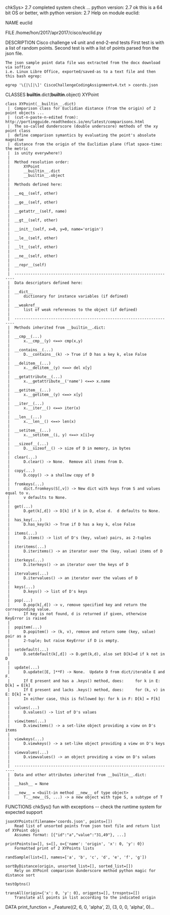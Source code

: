 chkSys> 2.7
completed system check ... python version: 2.7
ok this is a 64 bit OS or better, with python version: 2.7
Help on module euclid:

NAME
    euclid

FILE
    /home/hon/2017/apr2017/cisco/euclid.py

DESCRIPTION
    Cisco challenge v4 unit and end-2-end tests
    First test is with a list of random points.
    Second test is with a list of points parsed fron the json file.
    
    The json sample point data file was extracted from the docx download via soffice
    i.e. Linux Libre Office, exported/saved-as to a text file and then this bash egrep:
    
    egrep '\{|\[|\]' CiscoChallengeCodingAssignmentv4.txt > coords.json

CLASSES
    __builtin__.dict(__builtin__.object)
        XYPoint
    
    class XYPoint(__builtin__.dict)
     |  Comparison class for Euclidian distance (from the origin) of 2 point objects ... 
     |  (cut-n-paste-n-edited from): http://portingguide.readthedocs.io/en/latest/comparisons.html
     |  The so-called dunderscore (double underscore) methods of the xy point class
     |  define comparison symantics by evaluating the point's absolute magnitue 
     |  distance from the origin of the Euclidian plane (flat space-time: the metric
     |  is unity everywhere!)
     |  
     |  Method resolution order:
     |      XYPoint
     |      __builtin__.dict
     |      __builtin__.object
     |  
     |  Methods defined here:
     |  
     |  __eq__(self, other)
     |  
     |  __ge__(self, other)
     |  
     |  __getattr__(self, name)
     |  
     |  __gt__(self, other)
     |  
     |  __init__(self, x=0, y=0, name='origin')
     |  
     |  __le__(self, other)
     |  
     |  __lt__(self, other)
     |  
     |  __ne__(self, other)
     |  
     |  __repr__(self)
     |  
     |  ----------------------------------------------------------------------
     |  Data descriptors defined here:
     |  
     |  __dict__
     |      dictionary for instance variables (if defined)
     |  
     |  __weakref__
     |      list of weak references to the object (if defined)
     |  
     |  ----------------------------------------------------------------------
     |  Methods inherited from __builtin__.dict:
     |  
     |  __cmp__(...)
     |      x.__cmp__(y) <==> cmp(x,y)
     |  
     |  __contains__(...)
     |      D.__contains__(k) -> True if D has a key k, else False
     |  
     |  __delitem__(...)
     |      x.__delitem__(y) <==> del x[y]
     |  
     |  __getattribute__(...)
     |      x.__getattribute__('name') <==> x.name
     |  
     |  __getitem__(...)
     |      x.__getitem__(y) <==> x[y]
     |  
     |  __iter__(...)
     |      x.__iter__() <==> iter(x)
     |  
     |  __len__(...)
     |      x.__len__() <==> len(x)
     |  
     |  __setitem__(...)
     |      x.__setitem__(i, y) <==> x[i]=y
     |  
     |  __sizeof__(...)
     |      D.__sizeof__() -> size of D in memory, in bytes
     |  
     |  clear(...)
     |      D.clear() -> None.  Remove all items from D.
     |  
     |  copy(...)
     |      D.copy() -> a shallow copy of D
     |  
     |  fromkeys(...)
     |      dict.fromkeys(S[,v]) -> New dict with keys from S and values equal to v.
     |      v defaults to None.
     |  
     |  get(...)
     |      D.get(k[,d]) -> D[k] if k in D, else d.  d defaults to None.
     |  
     |  has_key(...)
     |      D.has_key(k) -> True if D has a key k, else False
     |  
     |  items(...)
     |      D.items() -> list of D's (key, value) pairs, as 2-tuples
     |  
     |  iteritems(...)
     |      D.iteritems() -> an iterator over the (key, value) items of D
     |  
     |  iterkeys(...)
     |      D.iterkeys() -> an iterator over the keys of D
     |  
     |  itervalues(...)
     |      D.itervalues() -> an iterator over the values of D
     |  
     |  keys(...)
     |      D.keys() -> list of D's keys
     |  
     |  pop(...)
     |      D.pop(k[,d]) -> v, remove specified key and return the corresponding value.
     |      If key is not found, d is returned if given, otherwise KeyError is raised
     |  
     |  popitem(...)
     |      D.popitem() -> (k, v), remove and return some (key, value) pair as a
     |      2-tuple; but raise KeyError if D is empty.
     |  
     |  setdefault(...)
     |      D.setdefault(k[,d]) -> D.get(k,d), also set D[k]=d if k not in D
     |  
     |  update(...)
     |      D.update([E, ]**F) -> None.  Update D from dict/iterable E and F.
     |      If E present and has a .keys() method, does:     for k in E: D[k] = E[k]
     |      If E present and lacks .keys() method, does:     for (k, v) in E: D[k] = v
     |      In either case, this is followed by: for k in F: D[k] = F[k]
     |  
     |  values(...)
     |      D.values() -> list of D's values
     |  
     |  viewitems(...)
     |      D.viewitems() -> a set-like object providing a view on D's items
     |  
     |  viewkeys(...)
     |      D.viewkeys() -> a set-like object providing a view on D's keys
     |  
     |  viewvalues(...)
     |      D.viewvalues() -> an object providing a view on D's values
     |  
     |  ----------------------------------------------------------------------
     |  Data and other attributes inherited from __builtin__.dict:
     |  
     |  __hash__ = None
     |  
     |  __new__ = <built-in method __new__ of type object>
     |      T.__new__(S, ...) -> a new object with type S, a subtype of T

FUNCTIONS
    chkSys()
        fun with exceptions -- check the runtime system for expected support
    
    jsonXYPoints(filename='coords.json', points=[])
        Read list of unsorted points from json text file and return list of XYPoint objs
        Assumes format: [{"id":"a","value":"31,49"}, ...]
    
    printPoints(u=[], s=[], o={'name': 'origin', 'x': 0, 'y': 0})
        Formatted print of 2 XYPoints lists
    
    randSample(list=[], names=['a', 'b', 'c', 'd', 'e', 'f', 'g'])
    
    sortByDistance(origin, unsorted_list=[], sorted_list=[])
        Rely on XYPoint comparison dunderscore method python magic for distance sort
    
    testOptns()
    
    transAll(origin={'x': 0, 'y': 0}, origpnts=[], trnspnts=[])
        Translate all points in list according to the indicated origin

DATA
    print_function = _Feature((2, 6, 0, 'alpha', 2), (3, 0, 0, 'alpha', 0)...


